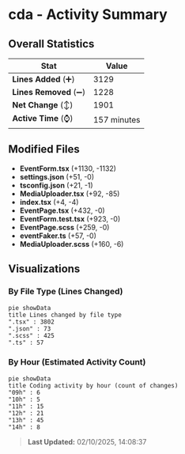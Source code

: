 # cda - Activity Summary 

## Overall Statistics

| Stat                   | Value                                                             |
| ---------------------- | ----------------------------------------------------------------- |
| **Lines Added** (➕)   | 3129                                          |
| **Lines Removed** (➖) | 1228                                        |
| **Net Change** (↕)    | 1901                |
| **Active Time** (⌚)   | 157 minutes |


## Modified Files
- **EventForm.tsx** (+1130, -1132)
- **settings.json** (+51, -0)
- **tsconfig.json** (+21, -1)
- **MediaUploader.tsx** (+92, -85)
- **index.tsx** (+4, -4)
- **EventPage.tsx** (+432, -0)
- **EventForm.test.tsx** (+923, -0)
- **EventPage.scss** (+259, -0)
- **eventFaker.ts** (+57, -0)
- **MediaUploader.scss** (+160, -6)

## Visualizations

### By File Type (Lines Changed)

```mermaid
pie showData
title Lines changed by file type
".tsx" : 3802
".json" : 73
".scss" : 425
".ts" : 57
```

### By Hour (Estimated Activity Count)

```mermaid
pie showData
title Coding activity by hour (count of changes)
"09h" : 6
"10h" : 5
"11h" : 15
"12h" : 21
"13h" : 45
"14h" : 8
```


> **Last Updated:** 02/10/2025, 14:08:37